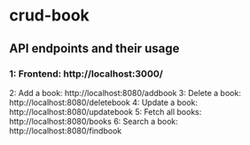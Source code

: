 # crud-book

## API endpoints and their usage
### 1: Frontend: http://localhost:3000/
2: Add a book: http://localhost:8080/addbook
3: Delete a book: http://localhost:8080/deletebook
4: Update a book: http://localhost:8080/updatebook
5: Fetch all books: http://localhost:8080/books
6: Search a book: http://localhost:8080/findbook 
